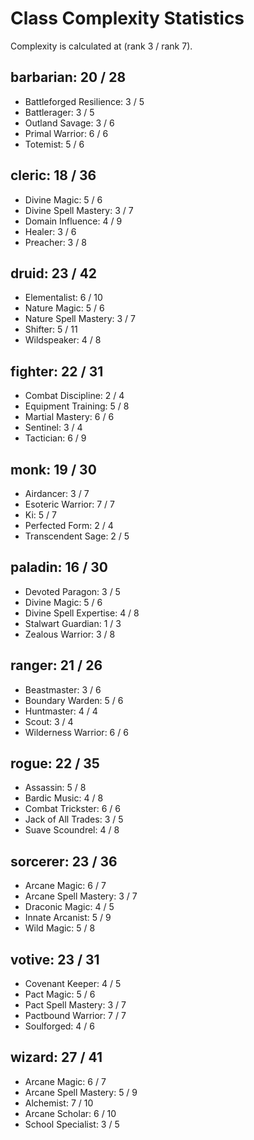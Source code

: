 # Class Complexity Statistics

Complexity is calculated at (rank 3 / rank 7).


## barbarian: 20 / 28
* Battleforged Resilience: 3 / 5
* Battlerager: 3 / 5
* Outland Savage: 3 / 6
* Primal Warrior: 6 / 6
* Totemist: 5 / 6
            
## cleric: 18 / 36
* Divine Magic: 5 / 6
* Divine Spell Mastery: 3 / 7
* Domain Influence: 4 / 9
* Healer: 3 / 6
* Preacher: 3 / 8
            
## druid: 23 / 42
* Elementalist: 6 / 10
* Nature Magic: 5 / 6
* Nature Spell Mastery: 3 / 7
* Shifter: 5 / 11
* Wildspeaker: 4 / 8
            
## fighter: 22 / 31
* Combat Discipline: 2 / 4
* Equipment Training: 5 / 8
* Martial Mastery: 6 / 6
* Sentinel: 3 / 4
* Tactician: 6 / 9
            
## monk: 19 / 30
* Airdancer: 3 / 7
* Esoteric Warrior: 7 / 7
* Ki: 5 / 7
* Perfected Form: 2 / 4
* Transcendent Sage: 2 / 5
            
## paladin: 16 / 30
* Devoted Paragon: 3 / 5
* Divine Magic: 5 / 6
* Divine Spell Expertise: 4 / 8
* Stalwart Guardian: 1 / 3
* Zealous Warrior: 3 / 8
            
## ranger: 21 / 26
* Beastmaster: 3 / 6
* Boundary Warden: 5 / 6
* Huntmaster: 4 / 4
* Scout: 3 / 4
* Wilderness Warrior: 6 / 6
            
## rogue: 22 / 35
* Assassin: 5 / 8
* Bardic Music: 4 / 8
* Combat Trickster: 6 / 6
* Jack of All Trades: 3 / 5
* Suave Scoundrel: 4 / 8
            
## sorcerer: 23 / 36
* Arcane Magic: 6 / 7
* Arcane Spell Mastery: 3 / 7
* Draconic Magic: 4 / 5
* Innate Arcanist: 5 / 9
* Wild Magic: 5 / 8
            
## votive: 23 / 31
* Covenant Keeper: 4 / 5
* Pact Magic: 5 / 6
* Pact Spell Mastery: 3 / 7
* Pactbound Warrior: 7 / 7
* Soulforged: 4 / 6
            
## wizard: 27 / 41
* Arcane Magic: 6 / 7
* Arcane Spell Mastery: 5 / 9
* Alchemist: 7 / 10
* Arcane Scholar: 6 / 10
* School Specialist: 3 / 5
